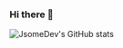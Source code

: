 ### Hi there 👋

<!--
**JsomeDev/JsomeDev** is a ✨ _special_ ✨ repository because its `README.md` (this file) appears on your GitHub profile.

Here are some ideas to get you started:

- 🔭 I’m currently working on ...
- 🌱 I’m currently learning ...
- 👯 I’m looking to collaborate on ...
- 🤔 I’m looking for help with ...
- 💬 Ask me about ...
- 📫 How to reach me: ...
- 😄 Pronouns: ...
- ⚡ Fun fact: ...
-->

![JsomeDev's GitHub stats](https://github-readme-stats.vercel.app/api?username=JsomeDev&show_icons=true&theme=radical)
